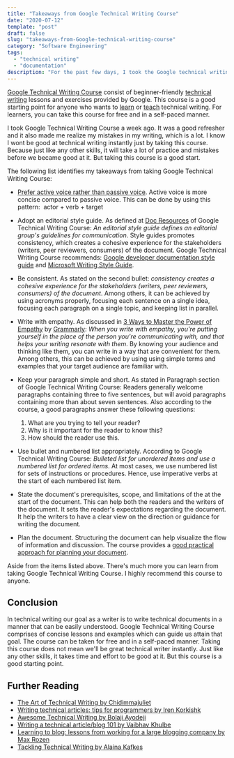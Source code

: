 ```yaml
---
title: "Takeaways from Google Technical Writing Course"
date: "2020-07-12"
template: "post"
draft: false
slug: "takeaways-from-Google-technical-writing-course"
category: "Software Engineering"
tags:
  - "technical writing"
  - "documentation"
description: "For the past few days, I took the Google technical writing short course. This was suggested by our Head of Engineering at Uploan during our feedback session - as one of the things that I need to improve at given the kind of team I'm involved with and my current position the company. On this artcle I'll be sharing my takeaways from taking the Google technical writing course."
---
```


[Google Technical Writing Course](https://developers.google.com/tech-writing) consist of beginner-friendly [technical writing](https://en.wikipedia.org/wiki/Technical_writing) lessons and exercises provided by Google. This course is a good starting point for anyone who wants to [learn](https://developers.google.com/tech-writing/overview) or [teach](https://developers.google.com/tech-writing/for-instructors) technical writing. For learners, you can take this course for free and in a self-paced manner.

I took Google Technical Writing Course a week ago. It was a good refresher and it also made me realize my mistakes in my writing, which is a lot. I know I wont be good at technical writing instantly just by taking this course. Because just like any other skills, it will take a lot of practice and mistakes before we became good at it. But taking this course is a good start.

The following list identifies my takeaways from taking Google Technical Writing Course:

- [Prefer active voice rather than passive voice](https://developers.google.com/tech-writing/one/active-voice). Active voice is more concise compared to passive voice. This can be done by using this pattern: 
actor + verb + target
- Adopt an editorial style guide. As defined at [Doc Resources](https://developers.google.com/tech-writing/resources) of Google Technical Writing Course: _An editorial style guide defines an editorial group's guidelines for communication_. Style guides promotes consistency, which creates a cohesive experience for the stakeholders (writers, peer reviewers, consumers) of the document. Google Technical Writing Course recommends: [Google developer documentation style guide](https://developers.google.com/style) and [Microsoft Writing Style Guide](https://docs.microsoft.com/en-us/style-guide/welcome/).
- Be consistent. As stated on the second bullet: _consistency creates a cohesive experience for the stakeholders (writers, peer reviewers, consumers) of the document_. Among others, it can be achieved by using acronyms properly, focusing each sentence on a single idea, focusing each paragraph on a single topic, and keeping list in parallel.
- Write with empathy. As discussed in [3 Ways to Master the Power of Empathy](https://www.grammarly.com/blog/empathy-writing/) by [Grammarly](https://www.grammarly.com): _When you write with empathy, you're putting yourself in the place of the person you're communicating with, and that helps your writing resonate with them_. By knowing your audience and thinking like them, you can write in a way that are convenient for them. Among others, this can be achieved by using using simple terms and examples that your target audience are familiar with.
- Keep your paragraph simple and short. As stated in Paragraph section of Google Technical Writing Course: Readers generally welcome paragraphs containing three to five sentences, but will avoid paragraphs containing more than about seven sentences. Also according to the course, a good paragraphs answer these following questions: 
  1. What are you trying to tell your reader? 
  2. Why is it important for the reader to know this? 
  3. How should the reader use this.

- Use bullet and numbered list appropriately. According to Google Technical Writing Course: _Bulleted list for unordered items and use a numbered list for ordered items_. At most cases, we use numbered list for sets of instructions or procedures. Hence, use  imperative verbs at the start of each numbered list item.
- State the document's prerequisites, scope, and limitations of the at the start of the document. This can help both the readers and the writers of the document. It sets the reader's expectations regarding the document. It help the writers to have a clear view on the direction or guidance for writing the document.
- Plan the document. Structuring the document can help visualize the flow of information and discussion. The course provides a [good practical approach for planning your document](https://developers.google.com/tech-writing/two/large-docs#outline_a_document).

Aside from the items listed above. There's much more you can learn from taking Google Technical Writing Course. I highly recommend this course to anyone.

## Conclusion
In technical writing our goal as a writer is to write technical documents in a manner that can be easily understood. Google Technical Writing Course comprises of concise lessons and examples which can guide us attain that goal. The course can be taken for free and in a self-paced manner. Taking this course does not mean we'll be great technical writer instantly. Just like any other skills, it takes time and effort to be good at it. But this course is a good starting point.

## Further Reading

- [The Art of Technical Writing by Chidimmajuliet](https://dev.to/dimmajuliet16/the-art-of-technical-writing-1ghj)
- [Writing technical articles: tips for programmers by Iren Korkishk](https://dev.to/iriskatastic/writing-technical-articles-tips-for-programmers-29gp)
- [Awesome Technical Writing by Bolaji Ayodeji](https://github.com/BolajiAyodeji/awesome-technical-writing)
- [Writing a technical article/blog 101 by Vaibhav Khulbe](https://dev.to/vaibhavkhulbe/writing-a-technical-article-blog-101-2pjm)
- [Learning to blog: lessons from working for a large blogging company by Max Rozen](https://dev.to/rozenmd/learning-to-blog-lessons-from-working-for-a-large-blogging-company-17df)
- [Tackling Technical Writing by Alaina Kafkes](https://dev.to/alainakafkes/tackling-technical-writing)